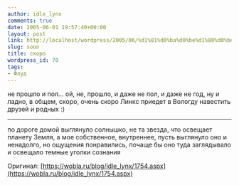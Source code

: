 ```yaml
---
author: idle_lynx
comments: true
date: 2005-06-01 19:57:40+00:00
layout: post
link: http://localhost/wordpress/2005/06/%d1%81%d0%ba%d0%be%d1%80%d0%be/
slug: soon
title: скоро
wordpress_id: 70
tags:
- Флуд
---
```


не прошло и пол... ой, не, прошло, и даже не пол, и даже не год, ну и ладно, в общем, скоро, очень скоро Линкс приедет в Вологду навестить друзей и родных :)

* * *

по дороге домой выглянуло солнышко, не та звезда, что освещает планету Земля, а мое собственное, внутреннее, пусть выглянуло оно и ненадолго, но ощущения понравились, почаще бы оно туда заглядывало и освещало темные уголки сознания

Оригинал: [https://wobla.ru/blog/idle_lynx/1754.aspx](https://wobla.ru/blog/idle_lynx/1754.aspx)
